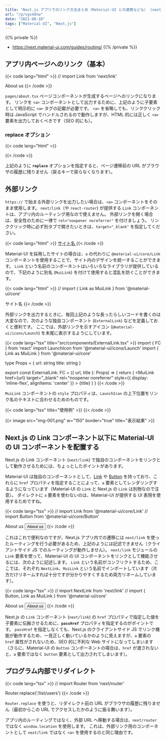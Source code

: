 ```yaml
---
title: "Next.js アプリでのリンク方法まとめ（Material-UI との連携なども） (next/link, next/router)"
url: "/p/vgs4dnw"
date: "2021-08-10"
tags: ["Material-UI", "Next.js"]
---
```


{{% private %}}
- https://next.material-ui.com/guides/routing/
{{% /private %}}

アプリ内ページへのリンク（基本）
----

{{< code lang="html" >}}
// import Link from 'next/link'

<Link href="/about">
  <a>About us</a>
</Link>
{{< /code >}}

`pages/about.tsx` ページコンポーネントが生成するページへのリンクになります。
リンクを `<a>` コンポーネントとして出力するために、上記のように子要素として明示的に `<a>` タグの記載が必要です。
`<a>` を省略しても、リンククリック時は JavaScript でハンドルされるので動作しますが、HTML 的には正しく `<a>` 要素を出力しておくべきです（SEO 的にも）。

### replace オプション

{{< code lang="html" >}}
<Link href="/about" replace>
{{< /code >}}

上記のように __`replace`__ オプションを指定すると、ページ遷移前の URL がブラウザの履歴に残りません（戻るキーで戻らなくなります）。


外部リンク
----

`https://` で始まる外部リンクを出力したい場合は、`<a>` コンポーネントをそのまま使用します。
`next/link`（や `react-router`) が提供する `Link` コンポーネントは、アプリ内のルーティング用なので使えません。
外部リンクを開く場合は、安全性のために一律で `rel="noopener noreferrer"` を付けましょう。
リンククリック時に必ず別タブで開きたいときは、`target="_blank"` を指定してください。

{{< code lang="html" >}}
<a href="https://example.com/" target="_blank" rel="noopener noreferrer">
  サイト名
</a>
{{< /code >}}

Material-UI を採用したサイトの場合は、`a` の代わりに `@material-ui/core/Link` コンポーネントを使用することで、サイト内のデザインを統一することができます。
`Link` という名前のコンポーネントはいろいろなライブラリが提供しているので、下記のように別名 (`MuiLink`) を付けて使用すると混乱を防ぐことができます。

{{< code lang="html" >}}
// import { Link as MuiLink } from '@material-ui/core'

<MuiLink href="https://example.com/" target="_blank" rel="noopener noreferrer">
  サイト名
</MuiLink>
{{< /code >}}

外部リンクを出力するときに、毎回上記のような長ったらしいコードを書くのは大変なので、次のような独自コンポーネント (`ExternalLink`) などを定義しておくと便利です。
ここでは、外部リンクを示すアイコン (`@material-ui/icons/Launch`) を末尾に表示するようにしています。

{{< code lang="tsx" title="src/components/ExternalLink.tsx" >}}
import { FC } from 'react'
import LaunchIcon from '@material-ui/icons/Launch'
import { Link as MuiLink } from '@material-ui/core'

type Props = {
  url: string
  title: string
}

export const ExternalLink: FC<Props> = ({ url, title }: Props) => {
  return (
    <MuiLink
      href={url} target="_blank" rel="noopener noreferrer"
      style={{ display: 'inline-flex', alignItems: 'center' }}
    >
      {title}
      <LaunchIcon fontSize="inherit" />
    </MuiLink>
  )
}
{{< /code >}}

`MuiLink` コンポーネントの `style` プロパティは、`LaunchIcon` の上下位置をリンク名のテキストに合わせるためのものです。

{{< code lang="tsx" title="使用例" >}}
<ExternalLink url="https://example.com/" title="サイト名" />
{{< /code >}}

{{< image src="img-001.png" w="150" border="true" title="表示結果" >}}


Next.js の Link コンポーネント以下に Material-UI の UI コンポーネントを配置する
----

Next.js の Link コンポーネント (`next/link`) で独自のコンポーネントをリンクとして動作させるためには、ちょっとしたポイントがあります。

Material-UI は独自のコンポーネントとして、[Link](https://next.material-ui.com/components/links/) や [Button](https://next.material-ui.com/components/buttons/) を持っており、これらに `href` プロパティを指定することによって、`a` 要素としてレンダリングするようになっています（Material-UI の `Link` と Next.js の `Link` は別物なので注意）。
ダイレクトに `a` 要素を使わないのは、Material-UI が提供する UI 表現を使用するためですね。

{{< code lang="tsx" >}}
// import Link from '@material-ui/core/Link'
// import Button from '@material-ui/core/Button'

<Link href="/about" underline="none">About us</Link>
<Button href="/about" variant="contained">About us</Button>
{{< /code >}}

これはこれで便利なのですが、Next.js アプリ内での遷移には `next/link` を使ったルーティングを行う必要があるため、上記のようには記述できません（クライアントサイド JS でのルーティングが動作しません）。
`next/link` モジュールの `Link` 要素を使って、Material-UI の UI コンポーネントをリンクとして機能させるには、次のように記述します。
`Link` という名前がコンフリクトするため、ここでは、それぞれ `NextLink`、`MuiLink` という名前でインポートしています（片方だけリネームすれば十分ですが分かりやすくするため両方リネームしています）。

{{< code lang="tsx" >}}
// import NextLink from 'next/link'
// import { Button, Link as MuiLink } from '@material-ui/core'

<NextLink href="/about" passHref>
  <MuiLink underline="none">About us</MuiLink>
</NextLink>
<NextLink href="/about" passHref>
  <Button variant="contained">About us</Button>
</NextLink>
{{< /code >}}

Next.js の `Link` コンポーネント (`next/link`) の `href` プロパティで指定した値を子要素に伝搬させるために、__`passHref`__ プロパティを指定するのがポイントです。
`passHref` を指定しなくても、Next.js のクライアントサイド JS でリンク機能が動作するため、一見正しく動いているかのように見えますが、`a` 要素の `href` 属性がされないため、SEO 的に不利な Web サイトになってしまいます（さらに、Material-UI の `Button` コンポーネントの場合は、`href` が渡されないと、`a` 要素ではなく `button` 要素として出力されてしまいます）。


プログラム内部でリダイレクト
----

{{< code lang="tsx" >}}
// import Router from 'next/router'

Router.replace('/list/users')
{{< /code >}}

`Router.replace` を使うと、リダイレクト前の URL がブラウザの履歴に残りません（最初からこの URL でアクセスしたかのように振る舞います）。

アプリ内のルーティングではなく、外部 URL へ移動する場合は、`next/router` ではなく `window.location` を使用します。
これは、外部リンク用のコンポーネントとして `next/link` ではなく `<a>` を使用するのと同じ理由です。

